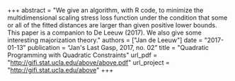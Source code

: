+++
abstract = "We give an algorithm, with R code, to minimize the multidimensional scaling stress loss function under the condition that some or all of the fitted distances are larger than given positive lower bounds. This paper is a companion to De Leeuw (2017). We also give some interesting majorization theory."
authors = ["Jan de Leeuw"]
date = "2017-01-13"
publication = “Jan's Last Gasp, 2017, no. 02”
title = "Quadratic Programming with Quadratic Constraints"
url_pdf = "http://gifi.stat.ucla.edu/above/above.pdf"
url_project = "http://gifi.stat.ucla.edu/above"
+++

